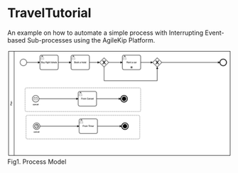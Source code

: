 # TravelTutorial

An example on how to automate a simple process with Interrupting Event-based Sub-processes using the AgileKip Platform.

![Model](/MODELS/travel-CANCEL/travel_CANCEL.png)
Fig1. Process Model

